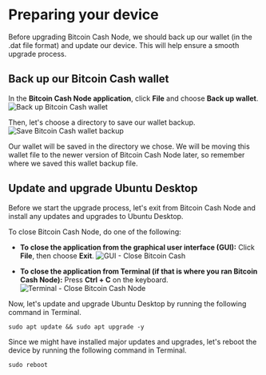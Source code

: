 # Preparing your device

Before upgrading Bitcoin Cash Node, we should back up our wallet (in the .dat file format) and update our device. This will help ensure a smooth upgrade process.

## Back up our Bitcoin Cash wallet

In the **Bitcoin Cash Node application**, click **File** and choose **Back up wallet**. 
![Back up Bitcoin Cash wallet](https://github.com/josh-wong/bitcoin-cash-node-on-raspberry-pi/blob/main/docs/assets/screenshots/upgrade_bitcoin_cash_node_wallet_backup.png?raw=true)

Then, let's choose a directory to save our wallet backup. 
![Save Bitcoin Cash wallet backup](https://github.com/josh-wong/bitcoin-cash-node-on-raspberry-pi/blob/main/docs/assets/screenshots/upgrade_bitcoin_cash_node_wallet_backup_save.png?raw=true)

Our wallet will be saved in the directory we chose. We will be moving this wallet file to the newer version of Bitcoin Cash Node later, so remember where we saved this wallet backup file.

## Update and upgrade Ubuntu Desktop

Before we start the upgrade process, let's exit from Bitcoin Cash Node and install any updates and upgrades to Ubuntu Desktop.

To close Bitcoin Cash Node, do one of the following:

- **To close the application from the graphical user interface (GUI):** Click **File**, then choose **Exit**. 
![GUI - Close Bitcoin Cash](https://github.com/josh-wong/bitcoin-cash-node-on-raspberry-pi/blob/main/docs/assets/screenshots/upgrade_bitcoin_cash_node_close_gui.png?raw=true)

- **To close the application from Terminal (if that is where you ran Bitcoin Cash Node):** Press **Ctrl + C** on the keyboard. 
![Terminal - Close Bitcoin Cash Node](https://github.com/josh-wong/bitcoin-cash-node-on-raspberry-pi/blob/main/docs/assets/screenshots/upgrade_bitcoin_cash_node_close_terminal.png?raw=true)

Now, let's update and upgrade Ubuntu Desktop by running the following command in Terminal.

`sudo apt update && sudo apt upgrade -y`

Since we might have installed major updates and upgrades, let's reboot the device by running the following command in Terminal.

`sudo reboot`